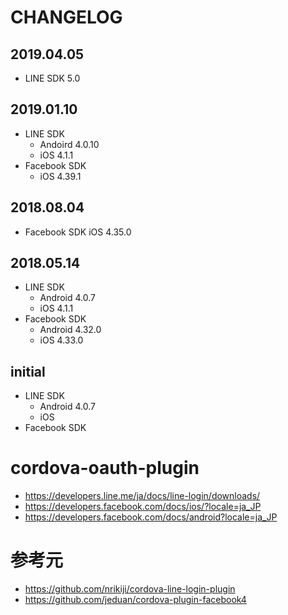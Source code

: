 # CHANGELOG

## 2019.04.05

- LINE SDK 5.0

## 2019.01.10

- LINE SDK
  - Andoird 4.0.10
  - iOS 4.1.1
- Facebook SDK
  - iOS 4.39.1

## 2018.08.04

- Facebook SDK iOS 4.35.0

## 2018.05.14

- LINE SDK
  - Android 4.0.7
  - iOS     4.1.1
- Facebook SDK
  - Android 4.32.0
  - iOS     4.33.0

## initial

- LINE SDK 
  - Android 4.0.7
  - iOS 
- Facebook SDK


# cordova-oauth-plugin

- https://developers.line.me/ja/docs/line-login/downloads/
- https://developers.facebook.com/docs/ios/?locale=ja_JP
- https://developers.facebook.com/docs/android?locale=ja_JP

# 参考元

- https://github.com/nrikiji/cordova-line-login-plugin
- https://github.com/jeduan/cordova-plugin-facebook4
